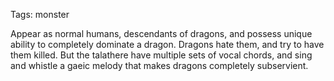 Tags: monster

Appear as normal humans, descendants of dragons, and possess unique ability to completely dominate a dragon. Dragons hate them, and try to have them killed. But the talathere have multiple sets of vocal chords, and sing and whistle a gaeic melody that makes dragons completely subservient.